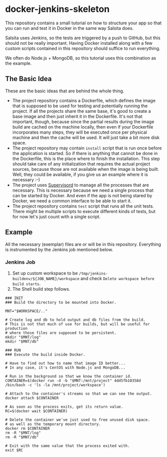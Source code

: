 # docker-jenkins-skeleton

This repository contains a small tutorial on how to structure your app so that you can run and test it in Docker in the same way Salsita does.

Salsita uses Jenkins, so the tests are triggered by a push to GitHub, but this should not be really important. Having Docker installed along with a few custom scripts contained in this repository should suffice to run everything.

We often do Node.js + MongoDB, so this tutorial uses this combination as the example.

## The Basic Idea

These are the basic ideas that are behind the whole thing. 

* The project repository contains a Dockerfile, which defines the image that is supposed to be used for testing and potentially running the project. If all the projects share the same base, it's good to create a base image and then just inherit it in the Dockerfile. It's not that important, though, because since the partial results during the image build are cached on the machine locally, then even if your Dockerfile incorporates many steps, they will be executed once per physical machine and then the cache will be used. It will just take a bit more disk space.
* The project repository may contain `install` script that is run once before the application is started. So if there is anything that cannot be done in the Dockerfile, this is the place where to finish the installation. This step should take care of any initialization that requires the actual project sources, because those are not available when the image is being built. Well, they could be available, if you give us an example where it is necessary :-)
* The project uses [Supervisord](http://supervisord.org/) to manage all the processes that are necessary. This is necessary because we need a single process that can be started by Docker. And even if the app is not being stared by Docker, we need a common interface to be able to start it.
* The project repository contains `test` script that runs all the unit tests. There might be multiple scripts to execute different kinds of tests, but for now let's just count with a single script.

## Example

All the necessary (exemplar) files are or will be in this repository. Everything is instrumented by the Jenkins job mentioned below.

### Jenkins Job

1. Set up custom workspace to be `/tmp/jenkins-buildenv/${JOB_NAME}/workspace` and check `Delete workspace before build starts`.
2. The Shell build step follows.

```
### INIT
### Build the directory to be mounted into Docker.

MNT="$WORKSPACE/.."

# Create log and db to hold output and db files from the build.
# This is not that much of use for builds, but will be useful for production
# where those files are supposed to be persistent.
mkdir "$MNT/log"
mkdir "$MNT/db"

### RUN
### Execute the build inside Docker.

# Have to find out how to name that image ID better...
# In any case, it's CentOS with Node.js and MongoDB...

# Run in the background so that we know the container id.
CONTAINER=$(docker run -d -b "$MNT:/mnt/project" 4dd5fb10358d /bin/bash -c 'ls -la /mnt/project/workspace')

# Attach to the container's streams so that we can see the output.
docker attach $CONTAINER

# As soon as the process exits, get its return value.
RC=$(docker wait $CONTAINER)

# Delete the container we've just used to free unused disk space.
# as well as the temporary mount directory.
docker rm $CONTAINER
rm -R "$MNT/log"
rm -R "$MNT/db"

# Exit with the same value that the process exited with.
exit $RC
```
